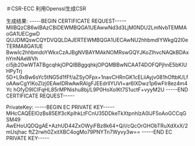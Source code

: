 ＃CSR-ECC
利用Openssl生成CSR



生成结果:
-----BEGIN CERTIFICATE REQUEST-----
MIIBQzCB6wIBAzCBiDEWMBQGA1UEAwwNd3d3LjM0NDU2LmNvbTEMMAoGA1UECgwD
QUJDMQswCQYDVQQLDAJERTEWMBQGA1UECAwNU2hhbmdIYWkgQ2l0eTERMA8GA1UE
BwwIc2hhbmdoYWkxCzAJBgNVBAYMAkNOMRswGQYJKoZIhvcNAQkBDAxhYmNAeWVh
ci5jb20wWTATBgcqhkjOPQIBBggqhkjOPQMBBwNCAAT4DOFQPjhnE5bKIUHPyTrj
5D+L9xBw6sYc5tNG5d1fFf/aZSyOFpx+1navCHRnGK1cELiiAyjv081hOftbK/Lf
oAAwCgYIKoZIzj0EAwIDRwAwRAIgFJEEdrllYUVI+ar6lXDwz1p6wFlr8ez4m4Yc
hGfyD9ICIFqHL85rMPNishu8bj/L9P0HoXolKt7S1uctF+vyyM2U
-----END CERTIFICATE REQUEST-----
 
 PrivateKey:
-----BEGIN EC PRIVATE KEY-----
MHcCAQEEIOzBs85EIf3cKplhkLtFCnU35DDkeTkXtpnhlzA0lJF5oAoGCCqGSM49
AwEHoUQDQgAE+AzhUD44ZxOWyiFBz8k64+Q/i/cQcOrGHObTRuXdXxX/2mUsjhac
ftZ2rwh0ZxitXBC4ogMo79PNYTn7Wyvy3w==
-----END EC PRIVATE KEY-----
